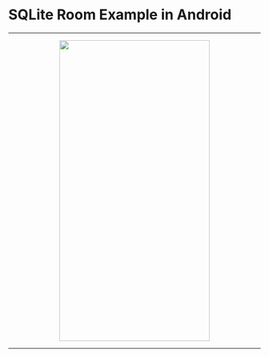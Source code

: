 # SQLite Room Example in Android

---

<p align="center">
<kbd><img src="https://user-images.githubusercontent.com/54215324/102682438-76241f00-41ef-11eb-988a-d59a53b80ac1.mp4" width="300" height="600"></kbd>
</p>

---
